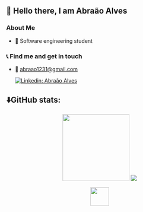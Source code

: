 ## :robot: Hello there, I am Abraão Alves

###  About Me

- :book: Software engineering student

### :telephone_receiver: Find me and get in touch

- :email: abraao1231@gmail.com


   [![Linkedin: Abraão Alves](https://img.shields.io/badge/-AbraãoAlves-blue?style=flat-square&logo=Linkedin&logoColor=white&link=https://www.linkedin.com/in/DaviMatheus/)](https://www.linkedin.com/in/abra%C3%A3o-alves-999537218/)




## :arrow_down:GitHub stats:
                                                                                                     

<p align="center">
  <img height='180px' src="https://github-readme-stats.vercel.app/api/top-langs/?username=Abraao1231&hide=jupyter%20notebook,html&layout=compact&theme=radical" />
  <img src='https://github-readme-stats.vercel.app/api?username=Abraao1231&show_icons=true&theme=radical '>
</p>
<p align='center'>


<img  width="50" heigth="50" src="https://cdn.jsdelivr.net/gh/devicons/devicon/icons/ubuntu/ubuntu-plain-wordmark.svg" />

</p>
